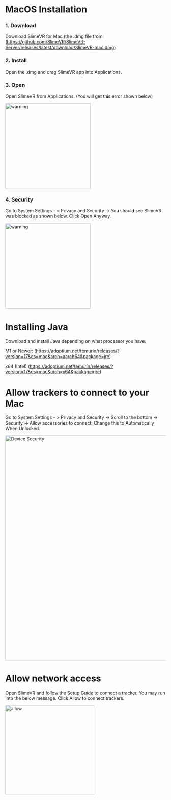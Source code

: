 # MacOS Installation

### 1. Download

Download SlimeVR for Mac (the .dmg file from (https://github.com/SlimeVR/SlimeVR-Server/releases/latest/download/SlimeVR-mac.dmg)

### 2. Install

Open the .dmg and drag SlimeVR app into Applications.

### 3. Open

Open SlimeVR from Applications. (You will get this error shown below)


<img width="268" alt="warning" src="https://github.com/user-attachments/assets/018db046-56bc-4b74-9104-5a92e8d77408" />

### 4. Security

Go to System Settings - > Privacy and Security -> You should see SlimeVR was blocked as shown below. Click Open Anyway. 


<img width="268" alt="warning" src="https://github.com/user-attachments/assets/70e4d0b8-66b8-4e43-9358-b1bb6d8a2701" />


# Installing Java

Download and install Java depending on what processor you have.

M1 or Newer:
(https://adoptium.net/temurin/releases/?version=17&os=mac&arch=aarch64&package=jre)

x64 (Intel)
(https://adoptium.net/temurin/releases/?version=17&os=mac&arch=x64&package=jre)

# Allow trackers to connect to your Mac

Go to System Settings - > Privacy and Security -> Scroll to the bottom -> Security -> Allow accessories to connect: Change this to Automatically When Unlocked.

<img width="704" alt="Device Security" src="https://github.com/user-attachments/assets/b8e36cfd-a61e-4d24-9d5e-87d965ec5051" />


# Allow network access

Open SlimeVR and follow the Setup Guide to connect a tracker. You may run into the below message. Click Allow to connect trackers. 

<img width="279" alt="allow" src="https://github.com/user-attachments/assets/2cd84bee-1d46-4ee3-a65d-e372b35c82f3" />
